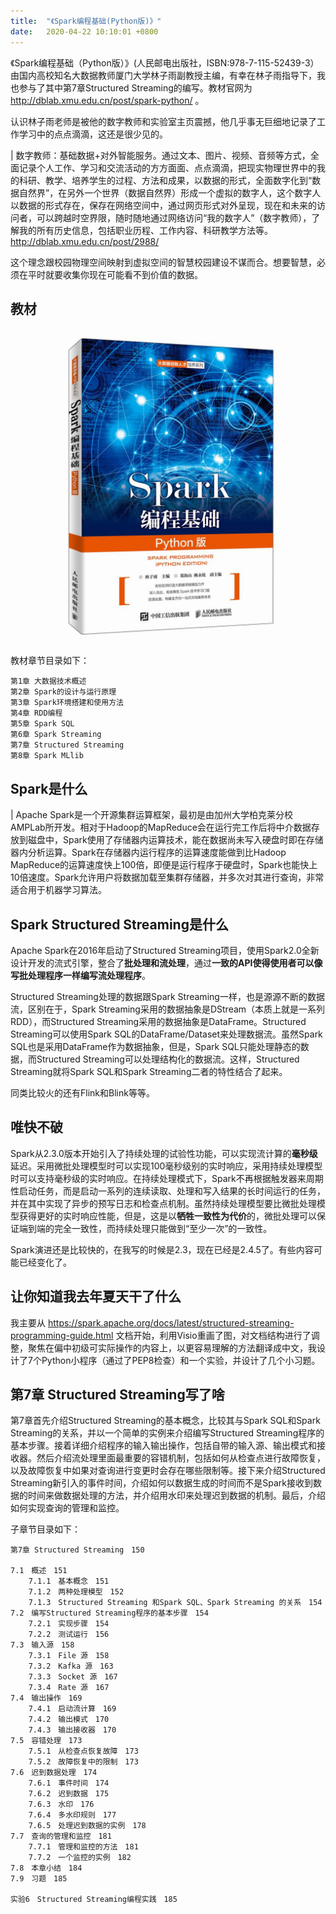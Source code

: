 ```yaml
---
title:  "《Spark编程基础(Python版)》"
date:   2020-04-22 10:10:01 +0800
---
```


《Spark编程基础（Python版）》(人民邮电出版社，ISBN:978-7-115-52439-3）由国内高校知名大数据教师厦门大学林子雨副教授主编，有幸在林子雨指导下，我也参与了其中第7章Structured Streaming的编写。教材官网为 http://dblab.xmu.edu.cn/post/spark-python/ 。

认识林子雨老师是被他的数字教师和实验室主页震撼，他几乎事无巨细地记录了工作学习中的点点滴滴，这还是很少见的。

| 数字教师：基础数据+对外智能服务。通过文本、图片、视频、音频等方式，全面记录个人工作、学习和交流活动的方方面面、点点滴滴，把现实物理世界中的我的科研、教学、培养学生的过程、方法和成果，以数据的形式，全面数字化到“数据自然界”，在另外一个世界（数据自然界）形成一个虚拟的数字人，这个数字人以数据的形式存在，保存在网络空间中，通过网页形式对外呈现，现在和未来的访问者，可以跨越时空界限，随时随地通过网络访问“我的数字人”（数字教师），了解我的所有历史信息，包括职业历程、工作内容、科研教学方法等。http://dblab.xmu.edu.cn/post/2988/

这个理念跟校园物理空间映射到虚拟空间的智慧校园建设不谋而合。想要智慧，必须在平时就要收集你现在可能看不到价值的数据。

## 教材

![](/images/2020/spark.jpg)

教材章节目录如下：

    第1章 大数据技术概述
    第2章 Spark的设计与运行原理
    第3章 Spark环境搭建和使用方法
    第4章 RDD编程
    第5章 Spark SQL
    第6章 Spark Streaming
    第7章 Structured Streaming
    第8章 Spark MLlib

## Spark是什么

| Apache Spark是一个开源集群运算框架，最初是由加州大学柏克莱分校AMPLab所开发。相对于Hadoop的MapReduce会在运行完工作后将中介数据存放到磁盘中，Spark使用了存储器内运算技术，能在数据尚未写入硬盘时即在存储器内分析运算。Spark在存储器内运行程序的运算速度能做到比Hadoop MapReduce的运算速度快上100倍，即便是运行程序于硬盘时，Spark也能快上10倍速度。Spark允许用户将数据加载至集群存储器，并多次对其进行查询，非常适合用于机器学习算法。

## Spark Structured Streaming是什么

Apache Spark在2016年启动了Structured Streaming项目，使用Spark2.0全新设计开发的流式引擎，整合了**批处理和流处理**，通过**一致的API使得使用者可以像写批处理程序一样编写流处理程序**。

Structured Streaming处理的数据跟Spark Streaming一样，也是源源不断的数据流，区别在于，Spark Streaming采用的数据抽象是DStream（本质上就是一系列RDD），而Structured Streaming采用的数据抽象是DataFrame。Structured Streaming可以使用Spark SQL的DataFrame/Dataset来处理数据流。虽然Spark SQL也是采用DataFrame作为数据抽象，但是，Spark SQL只能处理静态的数据，而Structured Streaming可以处理结构化的数据流。这样，Structured Streaming就将Spark SQL和Spark Streaming二者的特性结合了起来。

同类比较火的还有Flink和Blink等等。

## 唯快不破

Spark从2.3.0版本开始引入了持续处理的试验性功能，可以实现流计算的**毫秒级**延迟。采用微批处理模型时可以实现100毫秒级别的实时响应，采用持续处理模型时可以支持毫秒级的实时响应。在持续处理模式下，Spark不再根据触发器来周期性启动任务，而是启动一系列的连续读取、处理和写入结果的长时间运行的任务，并在其中实现了异步的预写日志和检查点机制。虽然持续处理模型要比微批处理模型获得更好的实时响应性能，但是，这是以**牺牲一致性为代价**的，微批处理可以保证端到端的完全一致性，而持续处理只能做到“至少一次”的一致性。

Spark演进还是比较快的，在我写的时候是2.3，现在已经是2.4.5了。有些内容可能已经变化了。

## 让你知道我去年夏天干了什么

我主要从 https://spark.apache.org/docs/latest/structured-streaming-programming-guide.html 文档开始，利用Visio重画了图，对文档结构进行了调整，聚焦在偏中初级可实际操作的内容上，以更容易理解的方法翻译成中文，我设计了7个Python小程序（通过了PEP8检查）和一个实验，并设计了几个小习题。

## 第7章 Structured Streaming写了啥

第7章首先介绍Structured Streaming的基本概念，比较其与Spark SQL和Spark Streaming的关系，并以一个简单的实例来介绍编写Structured Streaming程序的基本步骤。接着详细介绍程序的输入输出操作，包括自带的输入源、输出模式和接收器。然后介绍流处理里面最重要的容错机制，包括如何从检查点进行故障恢复，以及故障恢复中如果对查询进行变更时会存在哪些限制等。接下来介绍Structured Streaming新引入的事件时间，介绍如何以数据生成的时间而不是Spark接收到数据的时间来做数据处理的方法，并介绍用水印来处理迟到数据的机制。最后，介绍如何实现查询的管理和监控。

子章节目录如下：

    第7章 Structured Streaming　150

    7.1　概述　151
        7.1.1　基本概念　151
        7.1.2　两种处理模型　152
        7.1.3　Structured Streaming 和Spark SQL、Spark Streaming 的关系　154
    7.2　编写Structured Streaming程序的基本步骤　154
        7.2.1　实现步骤　154
        7.2.2　测试运行　156
    7.3　输入源　158
        7.3.1　File 源　158
        7.3.2　Kafka 源　163
        7.3.3　Socket 源　167
        7.3.4　Rate 源　167
    7.4　输出操作　169
        7.4.1　启动流计算　169
        7.4.2　输出模式　170
        7.4.3　输出接收器　170
    7.5　容错处理　173
        7.5.1　从检查点恢复故障　173
        7.5.2　故障恢复中的限制　173
    7.6　迟到数据处理　174
        7.6.1　事件时间　174
        7.6.2　迟到数据　175
        7.6.3　水印　176
        7.6.4　多水印规则　177
        7.6.5　处理迟到数据的实例　178
    7.7　查询的管理和监控　181
        7.7.1　管理和监控的方法　181
        7.7.2　一个监控的实例　182
    7.8　本章小结　184
    7.9　习题　185

    实验6　Structured Streaming编程实践　185

